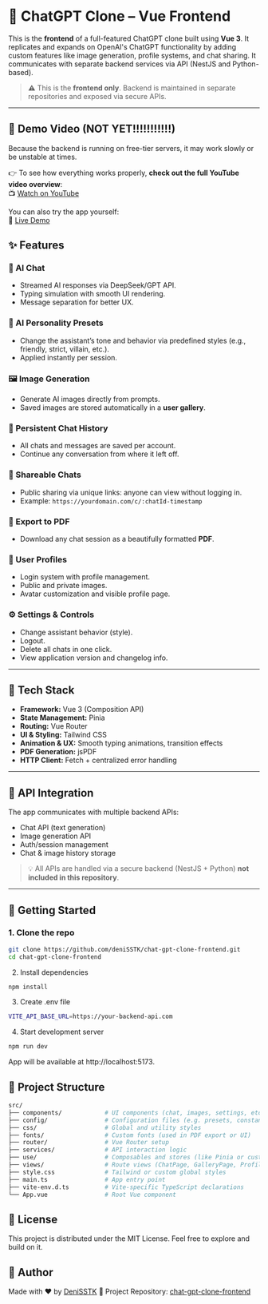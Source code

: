 # 🧠 ChatGPT Clone – Vue Frontend

This is the **frontend** of a full-featured ChatGPT clone built using **Vue 3**. It replicates and expands on OpenAI's ChatGPT functionality by adding custom features like image generation, profile systems, and chat sharing. It communicates with separate backend services via API (NestJS and Python-based).

> ⚠️ This is the **frontend only**. Backend is maintained in separate repositories and exposed via secure APIs.

---

## 🎥 Demo Video (NOT YET!!!!!!!!!!!)

Because the backend is running on free-tier servers, it may work slowly or be unstable at times.

👉 To see how everything works properly, **check out the full YouTube video overview**:  
📺 [Watch on YouTube]()

You can also try the app yourself:  
🔗 [Live Demo](https://chat-gpt-clone-frontend.vercel.app)

## ✨ Features

### 💬 AI Chat
- Streamed AI responses via DeepSeek/GPT API.
- Typing simulation with smooth UI rendering.
- Message separation for better UX.

### 🧠 AI Personality Presets
- Change the assistant’s tone and behavior via predefined styles (e.g., friendly, strict, villain, etc.).
- Applied instantly per session.

### 🖼️ Image Generation
- Generate AI images directly from prompts.
- Saved images are stored automatically in a **user gallery**.

### 📁 Persistent Chat History
- All chats and messages are saved per account.
- Continue any conversation from where it left off.

### 🔗 Shareable Chats
- Public sharing via unique links: anyone can view without logging in.
- Example: `https://yourdomain.com/c/:chatId-timestamp`

### 🧾 Export to PDF
- Download any chat session as a beautifully formatted **PDF**.

### 👤 User Profiles
- Login system with profile management.
- Public and private images.
- Avatar customization and visible profile page.

### ⚙️ Settings & Controls
- Change assistant behavior (style).
- Logout.
- Delete all chats in one click.
- View application version and changelog info.

---

## 🧱 Tech Stack

- **Framework:** Vue 3 (Composition API)
- **State Management:** Pinia
- **Routing:** Vue Router
- **UI & Styling:** Tailwind CSS
- **Animation & UX:** Smooth typing animations, transition effects
- **PDF Generation:** jsPDF
- **HTTP Client:** Fetch + centralized error handling

---

## 🔌 API Integration

The app communicates with multiple backend APIs:
- Chat API (text generation)
- Image generation API
- Auth/session management
- Chat & image history storage

> 💡 All APIs are handled via a secure backend (NestJS + Python) **not included in this repository**.

---

## 🚀 Getting Started

### 1. Clone the repo

```bash
git clone https://github.com/deniSSTK/chat-gpt-clone-frontend.git
cd chat-gpt-clone-frontend
```
2. Install dependencies
```bash
npm install
```
3. Create .env file
```bash
VITE_API_BASE_URL=https://your-backend-api.com
```
4. Start development server
```bash
npm run dev
```
App will be available at http://localhost:5173.

## 📁 Project Structure

```bash
src/
├── components/            # UI components (chat, images, settings, etc.)
├── config/                # Configuration files (e.g. presets, constants)
├── css/                   # Global and utility styles
├── fonts/                 # Custom fonts (used in PDF export or UI)
├── router/                # Vue Router setup
├── services/              # API interaction logic
├── use/                   # Composables and stores (like Pinia or custom logic)
├── views/                 # Route views (ChatPage, GalleryPage, ProfilePage, etc.)
├── style.css              # Tailwind or custom global styles
├── main.ts                # App entry point
├── vite-env.d.ts          # Vite-specific TypeScript declarations
└── App.vue                # Root Vue component
```

## 📜 License
This project is distributed under the MIT License. Feel free to explore and build on it.

## 🙌 Author
Made with ♥ by [DeniSSTK](https://github.com/deniSSTK)
🔗 Project Repository: [chat-gpt-clone-frontend](https://github.com/deniSSTK/chat-gpt-clone-frontend)
